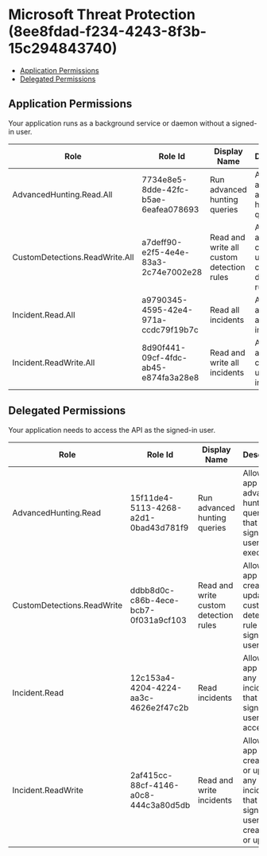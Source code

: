 # Microsoft Threat Protection (8ee8fdad-f234-4243-8f3b-15c294843740)
- [Application Permissions](#application-permissions)
- [Delegated Permissions](#delegated-permissions)

## Application Permissions
Your application runs as a background service or daemon without a signed-in user.

| Role | Role Id | Display Name | Description |
|---|---|---|---|
| AdvancedHunting.Read.All | 7734e8e5-8dde-42fc-b5ae-6eafea078693 | Run advanced hunting queries | Allows the app to run advanced hunting queries |
| CustomDetections.ReadWrite.All | a7deff90-e2f5-4e4e-83a3-2c74e7002e28 | Read and write all custom detection rules | Allows the app to create or update any custom detection rule |
| Incident.Read.All | a9790345-4595-42e4-971a-ccdc79f19b7c | Read all incidents | Allows the app to read any incident |
| Incident.ReadWrite.All | 8d90f441-09cf-4fdc-ab45-e874fa3a28e8 | Read and write all incidents | Allows the app to create or update any incident |

## Delegated Permissions
Your application needs to access the API as the signed-in user. 

| Role | Role Id | Display Name | Description |
|---|---|---|---|
| AdvancedHunting.Read | 15f11de4-5113-4268-a2d1-0bad43d781f9 | Run advanced hunting queries | Allows the app to run advanced hunting queries, that the signed-in user can execute. |
| CustomDetections.ReadWrite | ddbb8d0c-c86b-4ece-bcb7-0f031a9cf103 | Read and write custom detection rules | Allows the app to create or update any custom detection rule that the signed in user can |
| Incident.Read | 12c153a4-4204-4224-aa3c-4626e2f47c2b | Read incidents | Allows the app to read any incident that the signed in user can access |
| Incident.ReadWrite | 2af415cc-88cf-4146-a0c8-444c3a80d5db | Read and write incidents | Allows the app to create, read or update any incident that the signed in user can create, read or update |

